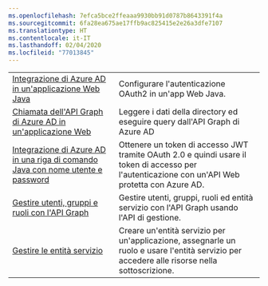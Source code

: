 ```yaml
---
ms.openlocfilehash: 7efca5bce2ffeaaa9930bb91d0787b8643391f4a
ms.sourcegitcommit: 6fa28ea675ae17ffb9ac825415e2e26a3dfe7107
ms.translationtype: HT
ms.contentlocale: it-IT
ms.lasthandoff: 02/04/2020
ms.locfileid: "77013845"
---
```

|  |  |
|---------|---------|
| [Integrazione di Azure AD in un'applicazione Web Java][1] | Configurare l'autenticazione OAuth2 in un'app Web Java.
| [Chiamata dell'API Graph di Azure AD in un'applicazione Web][2] | Leggere i dati della directory ed eseguire query dall'API Graph di Azure AD |
| [Integrazione di Azure AD in una riga di comando Java con nome utente e password][3] | Ottenere un token di accesso JWT tramite OAuth 2.0 e quindi usare il token di accesso per l'autenticazione con un'API Web protetta con Azure AD. |
| [Gestire utenti, gruppi e ruoli con l'API Graph][4] | Gestire utenti, gruppi, ruoli ed entità servizio con l'API Graph usando l'API di gestione. 
| [Gestire le entità servizio][5] | Creare un'entità servizio per un'applicazione, assegnarle un ruolo e usare l'entità servizio per accedere alle risorse nella sottoscrizione. | 

[1]: https://azure.microsoft.com/resources/samples/active-directory-java-webapp-openidconnect/
[2]: https://github.com/Azure-Samples/active-directory-java-graphapi-web/
[3]: https://azure.microsoft.com/resources/samples/active-directory-java-native-headless/
[4]: https://github.com/Azure-Samples/aad-java-manage-users-groups-and-roles/
[5]: https://github.com/Azure-Samples/aad-java-manage-service-principals/